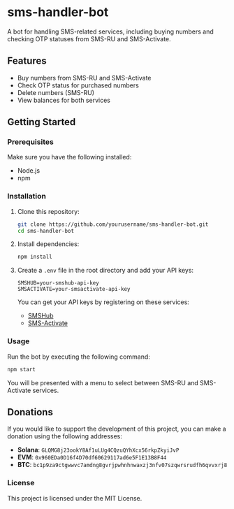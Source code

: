 # sms-handler-bot

A bot for handling SMS-related services, including buying numbers and checking OTP statuses from SMS-RU and SMS-Activate.

## Features

- Buy numbers from SMS-RU and SMS-Activate
- Check OTP status for purchased numbers
- Delete numbers (SMS-RU)
- View balances for both services

## Getting Started

### Prerequisites

Make sure you have the following installed:

- Node.js
- npm

### Installation

1. Clone this repository:

   ```bash
   git clone https://github.com/yourusername/sms-handler-bot.git
   cd sms-handler-bot
   ```

2. Install dependencies:

   ```bash
   npm install
   ```

3. Create a `.env` file in the root directory and add your API keys:

   ```plaintext
   SMSHUB=your-smshub-api-key
   SMSACTIVATE=your-smsactivate-api-key
   ```

   You can get your API keys by registering on these services:
   - [SMSHub](https://smshub.org/en/main)
   - [SMS-Activate](https://sms-activate.io/en)

### Usage

Run the bot by executing the following command:

```bash
npm start
```

You will be presented with a menu to select between SMS-RU and SMS-Activate services.

## Donations

If you would like to support the development of this project, you can make a donation using the following addresses:

- **Solana**: `GLQMG8j23ookY8Af1uLUg4CQzuQYhXcx56rkpZkyiJvP`
- **EVM**: `0x960EDa0D16f4D70df60629117ad6e5F1E13B8F44`
- **BTC**: `bc1p9za9ctgwwvc7amdng8gvrjpwhnhnwaxzj3nfv07szqwrsrudfh6qvvxrj8`

### License

This project is licensed under the MIT License.

